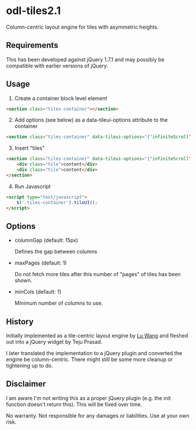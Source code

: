odl-tiles2.1
============
Column-centric layout engine for tiles with asymmetric heights.

Requirements
------------
This has been developed against jQuery 1.7.1 and may possibly be compatible with earlier versions of jQuery.

Usage
-----
1. Create a container block level element
```html
<section class="tiles-container"></section>
```

2. Add options (see below) as a data-tileui-options attribute to the container
```html
<section class="tiles-container" data-tileui-options="{"infiniteScroll": true, "minCols": 3}"></section>
```

3. Insert "tiles"
```html
<section class="tiles-container" data-tileui-options="{"infiniteScroll": true, "minCols": 3}">
	<div class="tile">content</div>
	<div class="tile">content</div>
</section>
```

4. Run Javascript
```html
<script type="text/javascript">
	$('.tiles-container').tileUI();
</script>
```

Options
-------
* columnGap (default: 15px)
	
	Defines the gap between columns

* maxPages (default: 1)
	
	Do not fetch more tiles after this number of "pages" of tiles has been shown.

* minCols (default: 1)
	
	Minimum number of columns to use.

History
-------
Initially implemented as a tile-centric layout engine by [Lu Wang](http://github.com/lunaru/) and fleshed out into a jQuery widget by Teju Prasad.

I later translated the implementation to a jQuery plugin and converted the engine be column-centric.  There might still be some more cleanup or tightening up to do.

Disclaimer
----------
I am aware I'm not writing this as a proper jQuery plugin (e.g. the init function doesn't return this).  This will be fixed over time.

No warranty. Not responsible for any damages or liabilities. Use at your own risk.